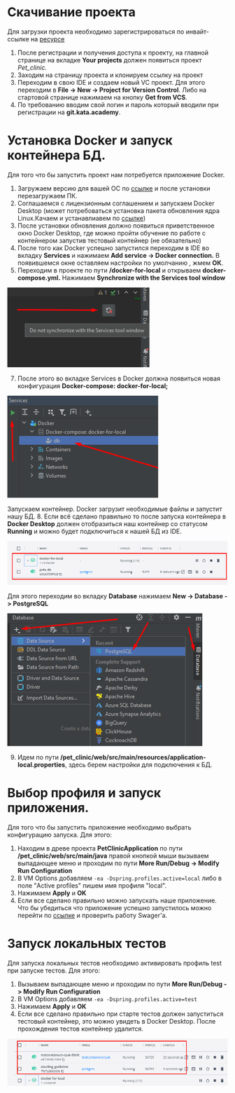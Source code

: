 # Скачивание проекта

Для загрузки проекта необходимо зарегистрироваться 
по инвайт-ссылке на [ресурсе](https://git.kata.academy/) 

1. После регистрации и получения доступа к проекту,
на главной странице на вкладке **Your projects** 
должен появиться проект _Pet_clinic._
2. Заходим на страницу проекта и клонируем ссылку на проект
3. Переходим в свою IDE и создаем новый VC проект. Для этого переходим в **File -> New -> Project for Version Control**.
Либо на стартовой странице нажимаем на кнопку **Get from VCS**.
4. По требованию вводим свой логин и пароль который вводили при регистрации
на **git.kata.academy**. 


# Установка Docker и запуск контейнера БД.

Для того что бы запустить проект нам потребуется приложение Docker. 

1. Загружаем версию для вашей ОС по [ссылке](https://docs.docker.com/get-docker/) и после установки перезагружаем ПК. 
2. Соглашаемся с лицензионным соглашением и запускаем Docker Desktop 
(может потребоваться установка пакета обновления ядра Linux.Качаем и устанавлиавем по
[ссылке](https://docs.microsoft.com/ru-ru/windows/wsl/install-manual#step-4---download-the-linux-kernel-update-package))
3. После установки обновления должно появиться приветственное окно Docker Desktop, где можно пройти обучение по работе с контейнером
запустив тестовый контейнер (не обязательно)
4. После того как Docker успешно запустился переходим в IDE во вкладку **Services** и нажимаем **Add service -> Docker connection.**
В появившемся окне оставляем настройки по умолчанию , жмем **ОК**. 
5. Переходим в проекте по пути **/docker-for-local** и открываем **docker-compose.yml.** Нажимаем **Synchronize with the Services tool window**

![](pictures/start_tutorial/Synchronize.png)

7. После этого во вкладке Services в Docker должна появиться новая конфигурация **Docker-compose: docker-for-local;** 

![](pictures/start_tutorial/docker-for-local_services.png)

Запускаем контейнер. Docker загрузит необходимые файлы и запустит нашу БД. 
8. Если всё сделано правильно то после запуска контейнера в **Docker Desktop** должен отобразиться
наш контейнер со статусом **Running** и можно будет подключиться к нашей БД из IDE. 

![](pictures/start_tutorial/db_docker_desktop.png)

Для этого переходим во вкладку **Database** нажимаем **New -> Database -> PostgreSQL**

![](pictures/start_tutorial/DB_2.png)

9. Идем по пути **/pet_clinic/web/src/main/resources/application-local.properties**, здесь берем настройки для подключения к БД. 


# Выбор профиля и запуск приложения.
Для того что бы запустить приложение необходимо выбрать конфигурацию запуска. Для этого:
1. Находим в древе проекта **PetClinicApplication** по пути  **/pet_clinic/web/src/main/java** правой кнопкой мыши
вызываем выпадающее меню и проходим по пути **More Run/Debug -> Modify Run Configuration**
2. В VM Options добавляем ```-ea -Dspring.profiles.active=local``` либо в поле "Active profiles" пишем имя профиля "local".
3. Нажимаем **Apply** и **OK** 
4. Если все сделано правильно можно запускать наше приложение. Что бы убедиться что приложение успешно запустилось можно перейти по [ссылке](http://localhost:8080/swagger-ui.html) и проверить работу Swager'а.

# Запуск локальных тестов

Для запуска локальных тестов необходимо активировать профиль test при запуске тестов. 
Для этого:

1. Вызываем выпадающее меню и проходим по пути **More Run/Debug -> Modify Run Configuration**
2. В VM Options добавляем ```-ea -Dspring.profiles.active=test```
3. Нажимаем **Apply** и **OK**
4. Если все сделано правильно при старте тестов должен запуститься тестовый контейнер, это можно увидеть в Docker Desktop. После прохождения тестов контейнер удалится. 

![](pictures/start_tutorial/test-container.png)